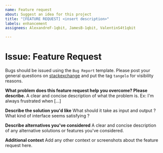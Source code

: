```yaml
---
name: Feature request
about: Suggest an idea for this project
title: "[FEATURE REQUEST] <insert description>"
labels: enhancement
assignees: AlexandreF-1qbit, JamesB-1qbit, ValentinS4t1qbit

---
```


# Issue: Feature Request

Bugs should be issued using the `Bug Report` template. Please post your general questions on [stackexchange](https://quantumcomputing.stackexchange.com/) and put the tag `tangelo` for visibility reasons.

**What problem does this feature request help you overcome? Please describe.**
A clear and concise description of what the problem is. Ex: I'm always frustrated when [...]

**Describe the solution you'd like**
What should it take as input and output ? What kind of interface seems satisfying ?

**Describe alternatives you've considered**
A clear and concise description of any alternative solutions or features you've considered.

**Additional context**
Add any other context or screenshots about the feature request here.
